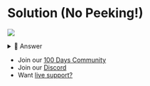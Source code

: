 # Solution (No Peeking!)
![](https://www.youtube.com/watch?v=vKiPT8UGv4A)

<details> <summary> 👀 Answer </summary>

```python
import os, time
inventory = []

try:
  f = open("inventory.txt", "r")
  inventory = eval(f.read())
  f.close()
except:
  pass

def addItem():
  time.sleep(1)
  os.system("clear")
  print("INVENTORY")
  print("=========")
  print()
  item = input("Item to add > ").capitalize()
  inventory.append(item)
  print("Added")

def viewItem():
  time.sleep(1)
  os.system("clear")
  print("INVENTORY")
  print("=========")
  print()
  seen = []
  for item in inventory:
    if item not in seen:
      print(f"{item} {inventory.count(item)}")
      seen.append(item)

  time.sleep(2)

def removeItem():
  time.sleep(1)
  os.system("clear")
  print("INVENTORY")
  print("=========")
  print()
  item = input("Item to remove > ").capitalize()
  if item in inventory:
    inventory.remove(item)
    print("Removed")
  else:
    print("You don't have that item")


while True:
  time.sleep(1)
  os.system("clear")
  print("INVENTORY")
  print("=========")
  print()
  menu = input("1: Add\n2: View\n3: Remove\n> ")
  if menu=="1":
    addItem()
  elif menu=="2":
    viewItem()
  else:
    removeItem()

  f = open("inventory.txt", "w")
  f.write(str(inventory))
  f.close()

```

</details>

- Join our [100 Days Community](https://replit.com/100-days-help)
- Join our [Discord](https://replit.com/discord)
- Want [live support?](https://replit.com/replit-101)